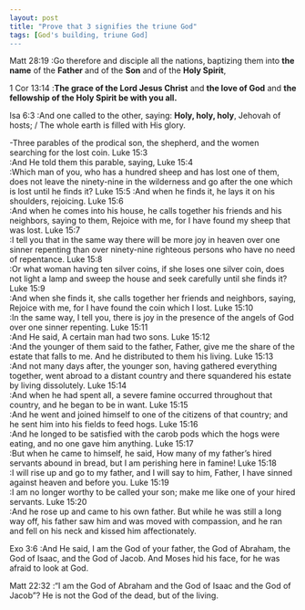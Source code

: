 ```yaml
---
layout: post
title: "Prove that 3 signifies the triune God"
tags: [God's building, triune God]
---
```


Matt 28:19
:Go therefore and disciple all the nations, baptizing them into **the name** of the **Father** and of the **Son** and of the **Holy Spirit**,

1 Cor 13:14
:**The grace of the Lord Jesus Christ** and **the love of God** and **the fellowship of the Holy Spirit be with you all.**

Isa 6:3
:And one called to the other, saying:
**Holy, holy, holy**, Jehovah of hosts; / The whole earth is filled with His glory.

-Three parables of the prodical son, the shepherd, and the women searching for the lost coin.
Luke 15:3   
:And He told them this parable, saying,
Luke 15:4   
:Which man of you, who has a hundred sheep and has lost one of them, does not leave the ninety-nine in the wilderness and go after the one which is lost until he finds it?
Luke 15:5
:And when he finds it, he lays it on his shoulders, rejoicing.
Luke 15:6   
:And when he comes into his house, he calls together his friends and his neighbors, saying to them, Rejoice with me, for I have found my sheep that was lost.
Luke 15:7   
:I tell you that in the same way there will be more joy in heaven over one sinner repenting than over ninety-nine righteous persons who have no need of repentance.
Luke 15:8   
:Or what woman having ten silver coins, if she loses one silver coin, does not light a lamp and sweep the house and seek carefully until she finds it?
Luke 15:9   
:And when she finds it, she calls together her friends and neighbors, saying, Rejoice with me, for I have found the coin which I lost.
Luke 15:10  
:In the same way, I tell you, there is joy in the presence of the angels of God over one sinner repenting.
Luke 15:11  
:And He said, A certain man had two sons.
Luke 15:12  
:And the younger of them said to the father, Father, give me the share of the estate that falls to me. And he distributed to them his living.
Luke 15:13  
:And not many days after, the younger son, having gathered everything together, went abroad to a distant country and there squandered his estate by living dissolutely.
Luke 15:14  
:And when he had spent all, a severe famine occurred throughout that country, and he began to be in want.
Luke 15:15  
:And he went and joined himself to one of the citizens of that country; and he sent him into his fields to feed hogs.
Luke 15:16  
:And he longed to be satisfied with the carob pods which the hogs were eating, and no one gave him anything.
Luke 15:17  
:But when he came to himself, he said, How many of my father’s hired servants abound in bread, but I am perishing here in famine!
Luke 15:18  
:I will rise up and go to my father, and I will say to him, Father, I have sinned against heaven and before you.
Luke 15:19  
:I am no longer worthy to be called your son; make me like one of your hired servants.
Luke 15:20  
:And he rose up and came to his own father. But while he was still a long way off, his father saw him and was moved with compassion, and he ran and fell on his neck and kissed him affectionately.

Exo 3:6
:And He said, I am the God of your father, the God of Abraham, the God of Isaac, and the God of Jacob. And Moses hid his face, for he was afraid to look at God.

Matt 22:32
:“I am the God of Abraham and the God of Isaac and the God of Jacob”? He is not the God of the dead, but of the living.
